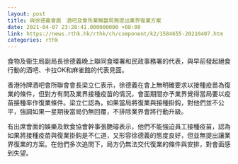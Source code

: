 ```yaml
---
layout: post
title: 與徐德義會面　酒吧及會所業稱當局無提出業界復業方案
date: 2021-04-07 23:28:41.000000000 +08:00
link: https://news.rthk.hk/rthk/ch/component/k2/1584655-20210407.htm
categories: rthk
---
```


食物及衞生局副局長徐德義晚上聯同食環署和民政事務署的代表，與早前發起絕食行動的酒吧、卡拉OK和麻雀館的代表見面。

香港持牌酒吧會所聯會會長梁立仁表示，徐德義在會上無明確要求以接種疫苗為復業的條件，但對方有問及業界接種疫苗的情況，會面期間亦予業界覺得當局要以疫苗接種率作復業條件。梁立仁認為，如果當局將復業與接種掛鈎，對他們並不公平，強調如果一星期後當局仍無回覆，不排除業界會將行動升級。

有出席會面的娛樂及飲食協會幹事張艷璿表示，他們不能強迫員工接種疫苗，認為如果將接種疫苗與復業掛鈎是不仁道，又形容徐德義的態度良好，但並無提出讓業界復業的方案。在他們多次追問下，局方仍無法交代復業的條件與安排，對會面感到失望。

